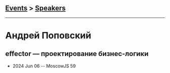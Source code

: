 ## [Events](../README.md) > [Speakers](../speakers.md)
---

# Андрей Поповский

## effector — проектирование бизнес-логики
- 2024 Jun 06 -- MoscowJS 59    
